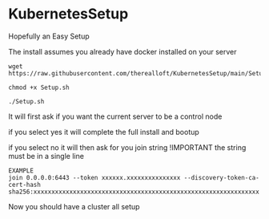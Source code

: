 # KubernetesSetup

Hopefully an Easy Setup

The install assumes you already have docker installed on your server

```
wget https://raw.githubusercontent.com/therealloft/KubernetesSetup/main/Setup.sh
```
```
chmod +x Setup.sh
```
```
./Setup.sh
```

It will first ask if you want the current server to be a control node

if you select yes it will complete the full install and bootup

if you select no it will then ask for you join string
!IMPORTANT the string must be in a single line

```
EXAMPLE
join 0.0.0.0:6443 --token xxxxxx.xxxxxxxxxxxxxxx --discovery-token-ca-cert-hash sha256:xxxxxxxxxxxxxxxxxxxxxxxxxxxxxxxxxxxxxxxxxxxxxxxxxxxxxxxxxxxxxxx
```

Now you should have a cluster all setup
